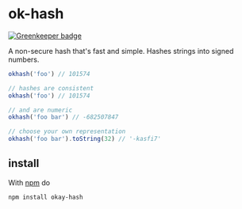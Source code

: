 # ok-hash

[![Greenkeeper badge](https://badges.greenkeeper.io/tmcw/okay-hash.svg)](https://greenkeeper.io/)

A non-secure hash that's fast and simple. Hashes strings into signed numbers.

```javascript
okhash('foo') // 101574

// hashes are consistent
okhash('foo') // 101574

// and are numeric
okhash('foo bar') // -682507847

// choose your own representation
okhash('foo bar').toString(32) // '-kasfi7'
```

## install

With [npm](https://npmjs.org/) do

    npm install okay-hash
